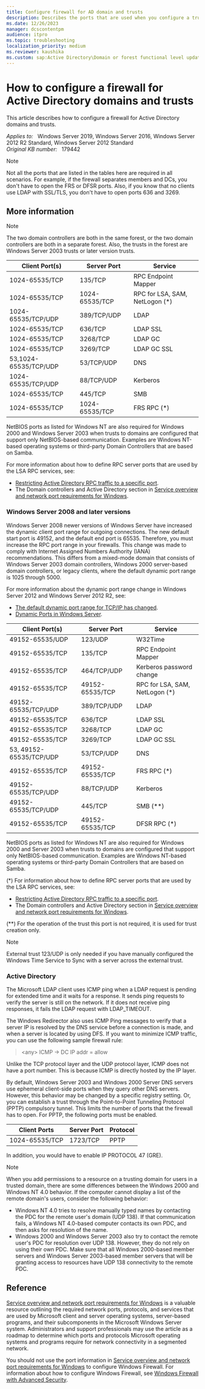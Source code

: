 ```yaml
---
title: Configure firewall for AD domain and trusts
description: Describes the ports that are used when you configure a trust relationship between domains.
ms.date: 12/26/2023
manager: dcscontentpm
audience: itpro
ms.topic: troubleshooting
localization_priority: medium
ms.reviewer: kaushika
ms.custom: sap:Active Directory\Domain or forest functional level updates, failures and Advisory, csstroubleshoot
---
```

# How to configure a firewall for Active Directory domains and trusts

This article describes how to configure a firewall for Active Directory domains and trusts.

_Applies to:_ &nbsp; Windows Server 2019, Windows Server 2016, Windows Server 2012 R2 Standard, Windows Server 2012 Standard  
_Original KB number:_ &nbsp; 179442

> [!NOTE]
> Not all the ports that are listed in the tables here are required in all scenarios. For example, if the firewall separates members and DCs, you don't have to open the FRS or DFSR ports. Also, if you know that no clients use LDAP with SSL/TLS, you don't have to open ports 636 and 3269.

## More information

> [!NOTE]
> The two domain controllers are both in the same forest, or the two domain controllers are both in a separate forest. Also, the trusts in the forest are Windows Server 2003 trusts or later version trusts.

|Client Port(s)|Server Port|Service|
|---|---|---|
|1024-65535/TCP|135/TCP|RPC Endpoint Mapper|
|1024-65535/TCP|1024-65535/TCP|RPC for LSA, SAM, NetLogon (*)|
|1024-65535/TCP/UDP|389/TCP/UDP|LDAP|
|1024-65535/TCP|636/TCP|LDAP SSL|
|1024-65535/TCP|3268/TCP|LDAP GC|
|1024-65535/TCP|3269/TCP|LDAP GC SSL|
|53,1024-65535/TCP/UDP|53/TCP/UDP|DNS|
|1024-65535/TCP/UDP|88/TCP/UDP|Kerberos|
|1024-65535/TCP|445/TCP|SMB|
|1024-65535/TCP|1024-65535/TCP|FRS RPC (*)|
  
NetBIOS ports as listed for Windows NT are also required for Windows 2000 and Windows Server 2003 when trusts to domains are configured that support only NetBIOS-based communication. Examples are Windows NT-based operating systems or third-party Domain Controllers that are based on Samba.

For more information about how to define RPC server ports that are used by the LSA RPC services, see:

- [Restricting Active Directory RPC traffic to a specific port](https://support.microsoft.com/help/224196).
- The Domain controllers and Active Directory section in [Service overview and network port requirements for Windows](https://support.microsoft.com/help/832017).

### Windows Server 2008 and later versions

Windows Server 2008 newer versions of Windows Server have increased the dynamic client port range for outgoing connections. The new default start port is 49152, and the default end port is 65535. Therefore, you must increase the RPC port range in your firewalls. This change was made to comply with Internet Assigned Numbers Authority (IANA) recommendations. This differs from a mixed-mode domain that consists of Windows Server 2003 domain controllers, Windows 2000 server-based domain controllers, or legacy clients, where the default dynamic port range is 1025 through 5000.

For more information about the dynamic port range change in Windows Server 2012 and Windows Server 2012 R2, see:

- [The default dynamic port range for TCP/IP has changed](https://support.microsoft.com/help/929851).
- [Dynamic Ports in Windows Server](https://techcommunity.microsoft.com/t5/Ask-the-Directory-Services-Team/Dynamic-Ports-in-Windows-Server-2008-and-Windows-Vista-or-How-I/ba-p/394893).

|Client Port(s)|Server Port|Service|
|---|---|---|
|49152-65535/UDP|123/UDP|W32Time|
|49152-65535/TCP|135/TCP|RPC Endpoint Mapper|
|49152-65535/TCP|464/TCP/UDP|Kerberos password change|
|49152-65535/TCP|49152-65535/TCP|RPC for LSA, SAM, NetLogon (*)|
|49152-65535/TCP/UDP|389/TCP/UDP|LDAP|
|49152-65535/TCP|636/TCP|LDAP SSL|
|49152-65535/TCP|3268/TCP|LDAP GC|
|49152-65535/TCP|3269/TCP|LDAP GC SSL|
|53, 49152-65535/TCP/UDP|53/TCP/UDP|DNS|
|49152-65535/TCP|49152-65535/TCP|FRS RPC (*)|
|49152-65535/TCP/UDP|88/TCP/UDP|Kerberos|
|49152-65535/TCP/UDP|445/TCP|SMB (**)|
|49152-65535/TCP|49152-65535/TCP|DFSR RPC (*)|
  
NetBIOS ports as listed for Windows NT are also required for Windows 2000 and Server 2003 when trusts to domains are configured that support only NetBIOS-based communication. Examples are Windows NT-based operating systems or third-party Domain Controllers that are based on Samba.

(*) For information about how to define RPC server ports that are used by the LSA RPC services, see:

- [Restricting Active Directory RPC traffic to a specific port](https://support.microsoft.com/help/224196).
- The Domain controllers and Active Directory section in [Service overview and network port requirements for Windows](https://support.microsoft.com/help/832017).

(**) For the operation of the trust this port is not required, it is used for trust creation only.

> [!NOTE]
> External trust 123/UDP is only needed if you have manually configured the Windows Time Service to Sync with a server across the external trust.

### Active Directory

The Microsoft LDAP client uses ICMP ping when a LDAP request is pending for extended time and it waits for a response. It sends ping requests to verify the server is still on the network. If it does not receive ping responses, it fails the LDAP request with LDAP_TIMEOUT.

The Windows Redirector also uses ICMP Ping messages to verify that a server IP is resolved by the DNS service before a connection is made, and when a server is located by using DFS. If you want to minimize ICMP traffic, you can use the following sample firewall rule:

> \<any> ICMP -> DC IP addr = allow

Unlike the TCP protocol layer and the UDP protocol layer, ICMP does not have a port number. This is because ICMP is directly hosted by the IP layer.

By default, Windows Server 2003 and Windows 2000 Server DNS servers use ephemeral client-side ports when they query other DNS servers. However, this behavior may be changed by a specific registry setting. Or, you can establish a trust through the Point-to-Point Tunneling Protocol (PPTP) compulsory tunnel. This limits the number of ports that the firewall has to open. For PPTP, the following ports must be enabled.  

|Client Ports|Server Port|Protocol|
|---|---|---|
|1024-65535/TCP|1723/TCP|PPTP|
  
In addition, you would have to enable IP PROTOCOL 47 (GRE).

> [!NOTE]
> When you add permissions to a resource on a trusting domain for users in a trusted domain, there are some differences between the Windows 2000 and Windows NT 4.0 behavior. If the computer cannot display a list of the remote domain's users, consider the following behavior:
>
> - Windows NT 4.0 tries to resolve manually typed names by contacting the PDC for the remote user's domain (UDP 138). If that communication fails, a Windows NT 4.0-based computer contacts its own PDC, and then asks for resolution of the name.
> - Windows 2000 and Windows Server 2003 also try to contact the remote user's PDC for resolution over UDP 138. However, they do not rely on using their own PDC. Make sure that all Windows 2000-based member servers and Windows Server 2003-based member servers that will be granting access to resources have UDP 138 connectivity to the remote PDC.

## Reference

[Service overview and network port requirements for Windows](https://support.microsoft.com/help/832017) is a valuable resource outlining the required network ports, protocols, and services that are used by Microsoft client and server operating systems, server-based programs, and their subcomponents in the Microsoft Windows Server system. Administrators and support professionals may use the article as a roadmap to determine which ports and protocols Microsoft operating systems and programs require for network connectivity in a segmented network.

You should not use the port information in [Service overview and network port requirements for Windows](https://support.microsoft.com/help/832017) to configure Windows Firewall. For information about how to configure Windows Firewall, see [Windows Firewall with Advanced Security](/previous-versions/windows/it-pro/windows-server-2008-R2-and-2008).
